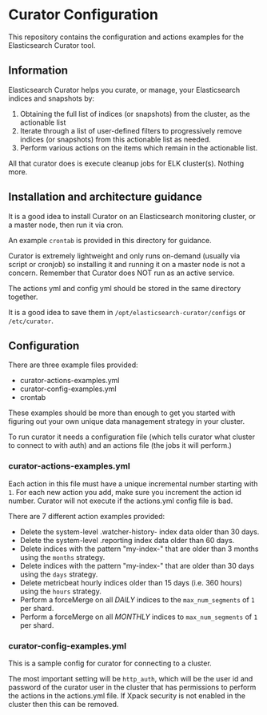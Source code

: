 # Curator Configuration

This repository contains the configuration and actions examples for the Elasticsearch Curator tool.

## Information

Elasticsearch Curator helps you curate, or manage, your Elasticsearch indices and snapshots by:

1. Obtaining the full list of indices (or snapshots) from the cluster, as the actionable list
2. Iterate through a list of user-defined filters to progressively remove indices (or snapshots) from this actionable list as needed.
3. Perform various actions on the items which remain in the actionable list.

All that curator does is execute cleanup jobs for ELK cluster(s). Nothing more.

## Installation and architecture guidance

It is a good idea to install Curator on an Elasticsearch monitoring cluster, or a master node, then run it via cron.

An example `crontab` is provided in this directory for guidance.

Curator is extremely lightweight and only runs on-demand (usually via script or cronjob) so installing it and running it on a master node is not a concern. Remember that Curator does NOT run as an active service.

The actions yml and config yml should be stored in the same directory together.

It is a good idea to save them in `/opt/elasticsearch-curator/configs` or `/etc/curator`.

## Configuration

There are three example files provided:

- curator-actions-examples.yml
- curator-config-examples.yml
- crontab

These examples should be more than enough to get you started with figuring out your own unique data management strategy in your cluster.

To run curator it needs a configuration file (which tells curator what cluster to connect to with auth) and an actions file (the jobs it will perform.)

### curator-actions-examples.yml

Each action in this file must have a unique incremental number starting with `1`.
For each new action you add, make sure you increment the action id number.
Curator will not execute if the actions.yml config file is bad.

There are 7 different action examples provided:

- Delete the system-level .watcher-history- index data older than 30 days.
- Delete the system-level .reporting index data older than 60 days.
- Delete indices with the pattern "my-index-" that are older than 3 months using the `months` strategy.
- Delete indices with the pattern "my-index-" that are older than 30 days using the `days` strategy.
- Delete metricbeat hourly indices older than 15 days (i.e. 360 hours) using the `hours` strategy.
- Perform a forceMerge on all *DAILY* indices to the `max_num_segments` of `1` per shard.
- Perform a forceMerge on all *MONTHLY* indices to `max_num_segments` of `1` per shard.

### curator-config-examples.yml

This is a sample config for curator for connecting to a cluster.

The most important setting will be `http_auth`, which will be the user id and password of the curator user in the cluster that has permissions to perform the actions in the actions.yml file. If Xpack security is not enabled in the cluster then this can be removed.

